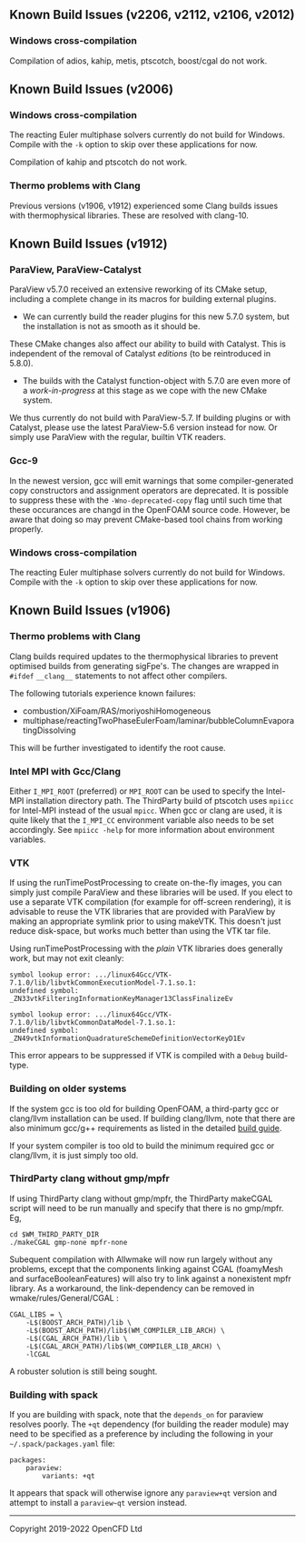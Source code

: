 ## Known Build Issues (v2206, v2112, v2106, v2012)

### Windows cross-compilation

Compilation of adios, kahip, metis, ptscotch, boost/cgal do not work.


## Known Build Issues (v2006)

### Windows cross-compilation

The reacting Euler multiphase solvers currently do not build for
Windows. Compile with the `-k` option to skip over these applications
for now.

Compilation of kahip and ptscotch do not work.

### Thermo problems with Clang

Previous versions (v1906, v1912) experienced some Clang builds issues
with thermophysical libraries. These are resolved with clang-10.


## Known Build Issues (v1912)

### ParaView, ParaView-Catalyst

ParaView v5.7.0 received an extensive reworking of its CMake setup,
including a complete change in its macros for building external
plugins.

- We can currently build the reader plugins for this new 5.7.0 system,
  but the installation is not as smooth as it should be.

These CMake changes also affect our ability to build with Catalyst.
This is independent of the removal of Catalyst _editions_
(to be reintroduced in 5.8.0).

- The builds with the Catalyst function-object with 5.7.0 are even
  more of a _work-in-progress_ at this stage as we cope with the new
  CMake system.

We thus currently do not build with ParaView-5.7. If building plugins or with
Catalyst, please use the latest ParaView-5.6 version instead for now.
Or simply use ParaView with the regular, builtin VTK readers.


### Gcc-9

In the newest version, gcc will emit warnings that some compiler-generated
copy constructors and assignment operators are deprecated.
It is possible to suppress these with the `-Wno-deprecated-copy` flag
until such time that these occurances are changd in the OpenFOAM source code.
However, be aware that doing so may prevent CMake-based tool chains
from working properly.


### Windows cross-compilation

The reacting Euler multiphase solvers currently do not build for
Windows. Compile with the `-k` option to skip over these applications
for now.


## Known Build Issues (v1906)

### Thermo problems with Clang

Clang builds required updates to the thermophysical libraries to prevent
optimised builds from generating sigFpe's.  The changes are wrapped in `#ifdef`
`__clang__` statements to not affect other compilers.

The following tutorials experience known failures:

- combustion/XiFoam/RAS/moriyoshiHomogeneous
- multiphase/reactingTwoPhaseEulerFoam/laminar/bubbleColumnEvaporatingDissolving


This will be further investigated to identify the root cause.


### Intel MPI with Gcc/Clang

Either `I_MPI_ROOT` (preferred) or `MPI_ROOT` can be used to specify
the Intel-MPI installation directory path.
The ThirdParty build of ptscotch uses `mpiicc` for Intel-MPI instead
of the usual `mpicc`. When gcc or clang are used, it is quite likely
that the `I_MPI_CC` environment variable also needs to be set
accordingly.
See `mpiicc -help` for more information about environment variables.


### VTK

If using the runTimePostProcessing to create on-the-fly images, you
can simply just compile ParaView and these libraries will be used.
If you elect to use a separate VTK compilation (for example for
off-screen rendering), it is advisable to reuse the VTK libraries that
are provided with ParaView by making an appropriate symlink
prior to using makeVTK. This doesn't just reduce disk-space, but works
much better than using the VTK tar file.

Using runTimePostProcessing with the *plain* VTK libraries does
generally work, but may not exit cleanly:
```
symbol lookup error: .../linux64Gcc/VTK-7.1.0/lib/libvtkCommonExecutionModel-7.1.so.1:
undefined symbol: _ZN33vtkFilteringInformationKeyManager13ClassFinalizeEv

symbol lookup error: .../linux64Gcc/VTK-7.1.0/lib/libvtkCommonDataModel-7.1.so.1:
undefined symbol: _ZN49vtkInformationQuadratureSchemeDefinitionVectorKeyD1Ev
```

This error appears to be suppressed if VTK is compiled with a `Debug` build-type.


### Building on older systems

If the system gcc is too old for building OpenFOAM, a third-party gcc or
clang/llvm installation can be used. If building clang/llvm, note that
there are also minimum gcc/g++ requirements as listed in the
detailed [build guide][link third-build].

If your system compiler is too old to build the minimum required gcc or
clang/llvm, it is just simply too old.


### ThirdParty clang without gmp/mpfr

If using ThirdParty clang without gmp/mpfr, the ThirdParty makeCGAL
script will need to be run manually and specify that there is no
gmp/mpfr. Eg,
```
cd $WM_THIRD_PARTY_DIR
./makeCGAL gmp-none mpfr-none
```

Subequent compilation with Allwmake will now run largely without any
problems, except that the components linking against CGAL
(foamyMesh and surfaceBooleanFeatures) will also try to link against
a nonexistent mpfr library. As a workaround, the link-dependency can
be removed in wmake/rules/General/CGAL :
```
CGAL_LIBS = \
    -L$(BOOST_ARCH_PATH)/lib \
    -L$(BOOST_ARCH_PATH)/lib$(WM_COMPILER_LIB_ARCH) \
    -L$(CGAL_ARCH_PATH)/lib \
    -L$(CGAL_ARCH_PATH)/lib$(WM_COMPILER_LIB_ARCH) \
    -lCGAL
```

A robuster solution is still being sought.


### Building with spack

If you are building with spack, note that the `depends_on` for paraview
resolves poorly. The `+qt` dependency (for building the reader module)
may need to be specified as a preference by including the following in
your `~/.spack/packages.yaml` file:
```
packages:
    paraview:
        variants: +qt
```
It appears that spack will otherwise ignore any `paraview+qt` version
and attempt to install a `paraview~qt` version instead.


<!-- Links -->

[page ParaView]:  http://www.paraview.org/
[download ParaView]: https://www.paraview.org/download/


<!-- OpenFOAM -->

[repo openfoam]: https://develop.openfoam.com/Development/openfoam/
[repo third]: https://develop.openfoam.com/Development/ThirdParty-common/

[link openfoam-readme]: https://develop.openfoam.com/Development/openfoam/blob/develop/README.md
[link openfoam-issues]: https://develop.openfoam.com/Development/openfoam/blob/develop/doc/BuildIssues.md
[link openfoam-build]: https://develop.openfoam.com/Development/openfoam/blob/develop/doc/Build.md
[link openfoam-require]: https://develop.openfoam.com/Development/openfoam/blob/develop/doc/Requirements.md
[link third-readme]: https://develop.openfoam.com/Development/ThirdParty-common/blob/develop/README.md
[link third-build]: https://develop.openfoam.com/Development/ThirdParty-common/blob/develop/BUILD.md
[link third-require]: https://develop.openfoam.com/Development/ThirdParty-common/blob/develop/Requirements.md

[wiki-config]: https://develop.openfoam.com/Development/openfoam/-/wikis/configuring

---
Copyright 2019-2022 OpenCFD Ltd

